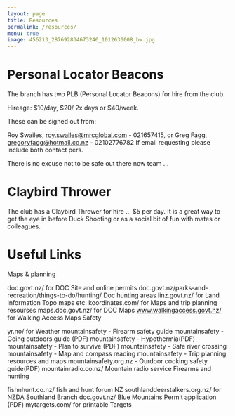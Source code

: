 ```yaml
---
layout: page
title: Resources
permalink: /resources/
menu: true
image: 456213_287692834673246_1012630008_bw.jpg
---
```

 
# Personal Locator Beacons

The branch has two PLB (Personal Locator Beacons) for hire from the club.

Hireage: $10/day, $20/ 2x days or $40/week.

These can be signed out from:

Roy Swailes, roy.swailes@mrcglobal.com - 021657415, or
Greg Fagg, gregoryfagg@hotmail.co.nz - 02102776782
If email requesting please include both contact pers.

There is no excuse not to be safe out there now team ...

# Claybird Thrower

The club has a Claybird Thrower for hire … $5 per day. It is a great way to get the eye in before Duck Shooting or as a social bit of fun with mates or colleagues.

# Useful Links
Maps & planning

doc.govt.nz/ for DOC Site and online permits
doc.govt.nz/parks-and-recreation/things-to-do/hunting/ Doc hunting areas
linz.govt.nz/ for Land Information Topo maps etc.
koordinates.com/ for Maps and trip planning resourses
maps.doc.govt.nz/ for DOC Maps
www.walkingaccess.govt.nz/ for Walking Access Maps
Safety

yr.no/ for Weather
mountainsafety - Firearm safety guide
mountainsafety - Going outdoors guide (PDF)
mountainsafety - Hypothermia(PDF)
mountainsafety - Plan to survive (PDF)
mountainsafety - Safe river crossing
mountainsafety - Map and compass reading
mountainsafety - Trip planning, resources and maps
mountainsafety.org.nz - Ourdoor cooking safety guide(PDF)
mountainradio.co.nz/ Mountain radio service
Firearms and hunting

fishnhunt.co.nz/ fish and hunt forum NZ
southlanddeerstalkers.org.nz/ for NZDA Southland Branch
doc.govt.nz/ Blue Mountains Permit application (PDF)
mytargets.com/ for printable Targets
